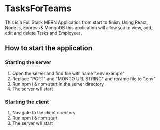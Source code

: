 # TasksForTeams

This is a Full Stack MERN Application from start to finish. Using React, Node.js, Express & MongoDB this application will allow you to view, add, edit and delete Tasks and Employees.

## How to start the application
### Starting the server
1. Open the server and find file with name ".env.example"
2. Replace "PORT" and "MONGO URL STRING" and rename file to ".env"
2. Run npm i & npm start in the server directory
3. The server will start

### Starting the client
1. Navigate to the client directory
2. Run npm i & npm start
3. The server will start
